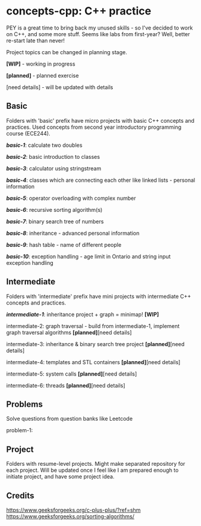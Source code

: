 # **concepts-cpp: C++ practice**
PEY is a great time to bring back my unused skills - so I've decided to work on C++, and some more stuff. Seems like labs from first-year? Well, better re-start late than never!

Project topics can be changed in planning stage.

**[WIP]** - working in progress

**[planned]** - planned exercise

[need details] - will be updated with details

## **Basic**
Folders with 'basic' prefix have micro projects with basic C++ concepts and practices. Used concepts from second year introductory programming course (ECE244).

**_basic-1_**: calculate two doubles

**_basic-2_**: basic introduction to classes

**_basic-3_**: calculator using stringstream

**_basic-4_**: classes which are connecting each other like linked lists - personal information

**_basic-5_**: operator overloading with complex number

**_basic-6_**: recursive sorting algorithm(s)

**_basic-7_**: binary search tree of numbers

**_basic-8_**: inheritance - advanced personal information

**_basic-9_**: hash table - name of different people

**_basic-10_**: exception handling - age limit in Ontario and string input exception handling

## **Intermediate**
Folders with 'intermediate' prefix have mini projects with intermediate C++ concepts and practices.

**_intermediate-1_**: inheritance project + graph = minimap! **[WIP]**

intermediate-2: graph traversal - build from intermediate-1, implement graph traversal algorithms **[planned]**[need details]

intermediate-3: inheritance & binary search tree project **[planned]**[need details]

intermediate-4: templates and STL containers **[planned]**[need details]

intermediate-5: system calls **[planned]**[need details]

intermediate-6: threads **[planned]**[need details]

## **Problems**
Solve questions from question banks like Leetcode

problem-1: 

## **Project**
Folders with resume-level projects. Might make separated repository for each project. Will be updated once I feel like I am prepared enough to initiate project, and have some project idea.

## **Credits**
https://www.geeksforgeeks.org/c-plus-plus/?ref=shm 
https://www.geeksforgeeks.org/sorting-algorithms/ 

